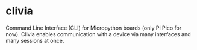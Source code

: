 # clivia
Command Line Interface (CLI) for Micropython boards (only Pi Pico for now). Clivia enables communication with a device via many interfaces and many sessions at once.
